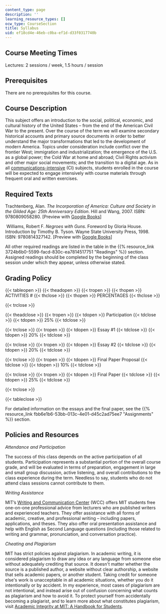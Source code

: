 ```yaml
---
content_type: page
description: ''
learning_resource_types: []
ocw_type: CourseSection
title: Syllabus
uid: ef18cd4e-46eb-c0ba-ef1d-d33f0317740b
---
```


Course Meeting Times
--------------------

Lectures: 2 sessions / week, 1.5 hours / session

Prerequisites
-------------

There are no prerequisites for this course.

Course Description
------------------

This subject offers an introduction to the social, political, economic, and cultural history of the United States – from the end of the American Civil War to the present. Over the course of the term we will examine secondary historical accounts and primary source documents in order to better understand the major transformations that led to the development of modern America. Topics under consideration include conflict over the frontier West; immigration and industrialization; the emergence of the U.S. as a global power; the Cold War at home and abroad; Civil Rights activism and other major social movements; and the transition to a digital age. As in all [communications-intensive](https://registrar.mit.edu/registration-academics/academic-requirements/communication-requirement) (CI) subjects, students enrolled in the course will be expected to engage intensively with course materials through frequent oral and written exercises.

Required Texts
--------------

Trachtenberg, Alan. _The Incorporation of America: Culture and Society in the Gilded Age: 25th Anniversary Edition_. Hill and Wang, 2007. ISBN: 9780809058280. \[Preview with [Google Books](https://books.google.com/books?id=N1WYCn1GPJAC&pg=PAfrontcover#v=onepage&q&f=false)\]

 Williams, Robert F. _Negroes with Guns_. Foreword by Gloria House. Introduction by Timothy B. Tyson. Wayne State University Press, 1998. ISBN: 9780814327142. \[Preview with [Google Books](https://books.google.com/books?id=i4YiA0jWz4EC&pg=PAfrontcover#v=onepage&q&f=false)\]

All other required readings are listed in the table in the {{% resource_link 3724b6b0-5599-facd-830c-ea7814517751 "Readings" %}} section. Assigned readings should be completed by the beginning of the class session under which they appear, unless otherwise stated.

Grading Policy
--------------

{{< tableopen >}}
{{< theadopen >}}
{{< tropen >}}
{{< thopen >}}
ACTIVITIES #
{{< thclose >}}
{{< thopen >}}
PERCENTAGES
{{< thclose >}}

{{< trclose >}}

{{< theadclose >}}
{{< tropen >}}
{{< tdopen >}}
Participation
{{< tdclose >}}
{{< tdopen >}}
25%
{{< tdclose >}}

{{< trclose >}}
{{< tropen >}}
{{< tdopen >}}
Essay #1
{{< tdclose >}}
{{< tdopen >}}
20%
{{< tdclose >}}

{{< trclose >}}
{{< tropen >}}
{{< tdopen >}}
Essay #2
{{< tdclose >}}
{{< tdopen >}}
20%
{{< tdclose >}}

{{< trclose >}}
{{< tropen >}}
{{< tdopen >}}
Final Paper Proposal
{{< tdclose >}}
{{< tdopen >}}
10%
{{< tdclose >}}

{{< trclose >}}
{{< tropen >}}
{{< tdopen >}}
Final Paper
{{< tdclose >}}
{{< tdopen >}}
25%
{{< tdclose >}}

{{< trclose >}}

{{< tableclose >}}

For detailed information on the essays and the final paper, see the {{% resource_link fbb6e1b6-53bb-013c-4e01-d45c2ad75ee7 "Assignments" %}} section.

Policies and Resources
----------------------

_Attendance and Participation_

The success of this class depends on the active participation of all students. Participation represents a substantial portion of the overall course grade, and will be evaluated in terms of preparation, engagement in large and small group discussion, active listening, and overall contributions to the class experience during the term. Needless to say, students who do not attend class sessions cannot contribute to them.

_Writing Assistance_

MIT’s [Writing and Communication Center](https://cmsw.mit.edu/writing-and-communication-center/) (WCC) offers MIT students free one-on-one professional advice from lecturers who are published writers and experienced teachers. They offer assistance with all forms of academic, creative, and professional writing – including papers, applications, and theses. They also offer oral presentation assistance and help with English as Second Language questions (including those related to writing and grammar, pronunciation, and conversation practice).

_Cheating and Plagiarism_

MIT has strict policies against plagiarism. In academic writing, it is considered plagiarism to draw any idea or any language from someone else without adequately crediting that source. It doesn't matter whether the source is a published author, a website without clear authorship, a website that sells academic papers, or another student. Taking credit for someone else's work is unacceptable in all academic situations, whether you do it intentionally or by accident. In my experience, most cases of plagiarism are not intentional, and instead arise out of confusion concerning what counts as plagiarism and how to avoid it. To protect yourself from accidentally becoming a plagiarist, and to learn more about what constitutes plagiarism, visit [Academic Integrity at MIT: A Handbook for Students](http://integrity.mit.edu/).